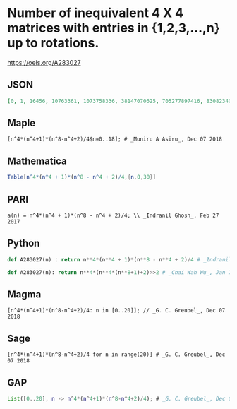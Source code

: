 # Number of inequivalent 4 X 4 matrices with entries in \{1,2,3,\.\.\.,n\} up to rotations\.
https://oeis.org/A283027
## JSON
```JSON
[0, 1, 16456, 10763361, 1073758336, 38147070625, 705277897416, 8308234084801, 70368748374016, 463255057977921, 2500000025005000, 11487432519490081, 46221064831264896, 166354152499741921, 544488334821309256, 1642102089568970625, 4611686019501162496]
```
## Maple
```Maple
[n^4*(n^4+1)*(n^8-n^4+2)/4$n=0..18]; # _Muniru A Asiru_, Dec 07 2018
```
## Mathematica
```Mathematica
Table[n^4*(n^4 + 1)*(n^8 - n^4 + 2)/4,{n,0,30}]
```
## PARI
```PARI
a(n) = n^4*(n^4 + 1)*(n^8 - n^4 + 2)/4; \\ _Indranil Ghosh_, Feb 27 2017
```
## Python
```Python
def A283027(n) : return n**4*(n**4 + 1)*(n**8 - n**4 + 2)/4 # _Indranil Ghosh_, Feb 27 2017
```
```Python
def A283027(n): return n**4*(n**4*(n**8+1)+2)>>2 # _Chai Wah Wu_, Jan 24 2023
```
## Magma
```Magma
[n^4*(n^4+1)*(n^8-n^4+2)/4: n in [0..20]]; // _G. C. Greubel_, Dec 07 2018
```
## Sage
```Sage
[n^4*(n^4+1)*(n^8-n^4+2)/4 for n in range(20)] # _G. C. Greubel_, Dec 07 2018
```
## GAP
```GAP
List([0..20], n -> n^4*(n^4+1)*(n^8-n^4+2)/4); # _G. C. Greubel_, Dec 07 2018
```
